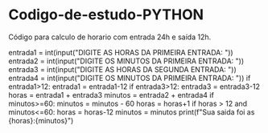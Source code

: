 # Codigo-de-estudo-PYTHON
Código para calculo de horario com entrada 24h e saída 12h.

entrada1 = int(input("DIGITE AS HORAS DA PRIMEIRA ENTRADA: "))
entrada2 = int(input("DIGITE OS MINUTOS DA PRIMEIRA ENTRADA: "))
entrada3 = int(input("DIGITE AS HORAS DA SEGUNDA ENTRADA: "))
entrada4 = int(input("DIGITE OS MINUTOS DA PRIMEIRA ENTRADA: "))
if entrada1>12:
    entrada1 = entrada1-12
if entrada3>12:
    entrada3 = entrada3-12
horas = entrada1 + entrada3
minutos = entrada2 + entrada4
if minutos>=60:
    minutos = minutos - 60
    horas = horas+1
if horas > 12 and minutos<=60:
    horas = horas-12
    minutos = minutos
print(f"Sua saida foi as {horas}:{minutos}")
